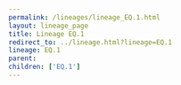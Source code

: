 ```yaml
---
permalink: /lineages/lineage_EQ.1.html
layout: lineage_page
title: Lineage EQ.1
redirect_to: ../lineage.html?lineage=EQ.1
lineage: EQ.1
parent: 
children: ['EQ.1']
---
```

